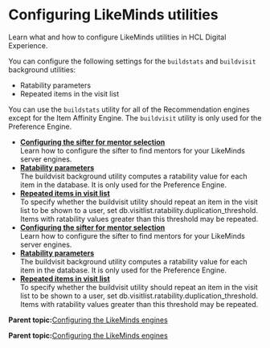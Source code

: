 # Configuring LikeMinds utilities

Learn what and how to configure LikeMinds utilities in HCL Digital Experience.

You can configure the following settings for the `buildstats` and `buildvisit` background utilities:

-   Ratability parameters
-   Repeated items in the visit list

You can use the `buildstats` utility for all of the Recommendation engines except for the Item Affinity Engine. The `buildvisit` utility is only used for the Preference Engine.

-   **[Configuring the sifter for mentor selection](../pzn/pzn_configure_sifter_mentor_selection.md)**  
Learn how to configure the sifter to find mentors for your LikeMinds server engines.
-   **[Ratability parameters](../pzn/pzn_ratability_parameters.md)**  
The buildvisit background utility computes a ratability value for each item in the database. It is only used for the Preference Engine.
-   **[Repeated items in visit list](../pzn/pzn_repeated_items_visit_list.md)**  
To specify whether the buildvisit utility should repeat an item in the visit list to be shown to a user, set db.visitlist.ratability.duplication\_threshold. Items with ratability values greater than this threshold may be repeated.
-   **[Configuring the sifter for mentor selection](../pzn/pzn_configure_sifter_mentor_selection.md)**  
Learn how to configure the sifter to find mentors for your LikeMinds server engines.
-   **[Ratability parameters](../pzn/pzn_ratability_parameters.md)**  
The buildvisit background utility computes a ratability value for each item in the database. It is only used for the Preference Engine.
-   **[Repeated items in visit list](../pzn/pzn_repeated_items_visit_list.md)**  
To specify whether the buildvisit utility should repeat an item in the visit list to be shown to a user, set db.visitlist.ratability.duplication\_threshold. Items with ratability values greater than this threshold may be repeated.

**Parent topic:**[Configuring the LikeMinds engines ](../pzn/pzn_configure_likeminds_engines.md)

**Parent topic:**[Configuring the LikeMinds engines ](../pzn/pzn_configure_likeminds_engines.md)

